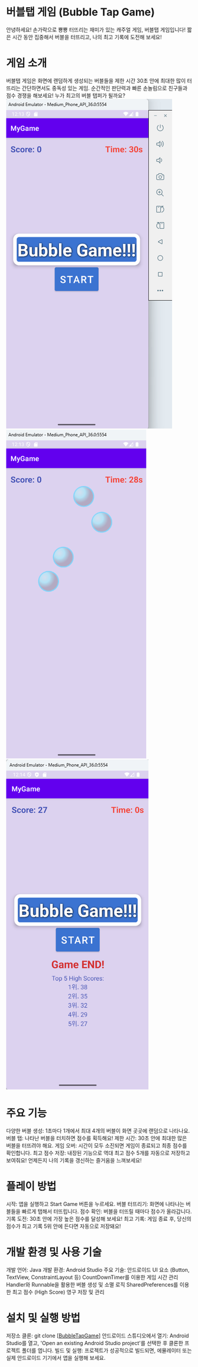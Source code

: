 # 버블탭 게임 (Bubble Tap Game)
안녕하세요! 손가락으로 뿅뿅 터뜨리는 재미가 있는 캐주얼 게임, 버블탭 게임입니다! 짧은 시간 동안 집중해서 버블을 터뜨리고, 나의 최고 기록에 도전해 보세요!

# 게임 소개
버블탭 게임은 화면에 랜덤하게 생성되는 버블들을 제한 시간 30초 안에 최대한 많이 터뜨리는 간단하면서도 중독성 있는 게임. 순간적인 판단력과 빠른 손놀림으로 친구들과 점수 경쟁을 해보세요! 누가 최고의 버블 탭퍼가 될까요?
![버블탭 게임 시작 화면 ](BubbleTapGame/Image/Start.png "버블탭 게임 시작 화면")
![버블탭 게임 플레이 화면 ](BubbleTapGame/Image/Play.png "버블탭 게임 플레이 화면")
![버블탭 게임 끝 화면 ](BubbleTapGame/Image/End.png " 게임 끝 화면")

# 주요 기능
다양한 버블 생성: 1초마다 1개에서 최대 4개의 버블이 화면 곳곳에 랜덤으로 나타나요.
버블 탭: 나타난 버블을 터치하면 점수를 획득해요!
제한 시간: 30초 안에 최대한 많은 버블을 터뜨려야 해요.
게임 오버: 시간이 모두 소진되면 게임이 종료되고 최종 점수를 확인합니다.
최고 점수 저장: 내장된 기능으로 역대 최고 점수 5개를 자동으로 저장하고 보여줘요! 언제든지 나의 기록을 갱신하는 즐거움을 느껴보세요!

# 플레이 방법
시작: 앱을 실행하고 Start Game 버튼을 누르세요.
버블 터뜨리기: 화면에 나타나는 버블들을 빠르게 탭해서 터뜨립니다.
점수 확인: 버블을 터뜨릴 때마다 점수가 올라갑니다.
기록 도전: 30초 안에 가장 높은 점수를 달성해 보세요!
최고 기록: 게임 종료 후, 당신의 점수가 최고 기록 5위 안에 든다면 자동으로 저장돼요!

# 개발 환경 및 사용 기술
개발 언어: Java
개발 환경: Android Studio
주요 기술:
안드로이드 UI 요소 (Button, TextView, ConstraintLayout 등)
CountDownTimer를 이용한 게임 시간 관리
Handler와 Runnable을 활용한 버블 생성 및 소멸 로직
SharedPreferences를 이용한 최고 점수 (High Score) 영구 저장 및 관리

# 설치 및 실행 방법
저장소 클론:
git clone [[BubbleTapGame](https://github.com/MaINoo999/ON-Device_Object-Oriented-Programming/tree/db9c74758c530a6808468430c8976d908bf60657/BubbleTapGame)]
안드로이드 스튜디오에서 열기:
Android Studio를 열고, 'Open an existing Android Studio project'를 선택한 후 클론한 프로젝트 폴더를 엽니다.
빌드 및 실행:
프로젝트가 성공적으로 빌드되면, 에뮬레이터 또는 실제 안드로이드 기기에서 앱을 실행해 보세요.
